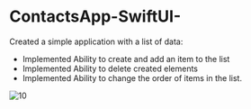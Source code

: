 # ContactsApp-SwiftUI-

Created a simple application with a list of data:

- Implemented Ability to create and add an item to the list
- Implemented Ability to delete created elements
- Implemented Ability to change the order of items in the list.

![10](https://user-images.githubusercontent.com/51968448/167391229-72f9642a-d991-4bc8-b501-3ad61754a09e.gif)
